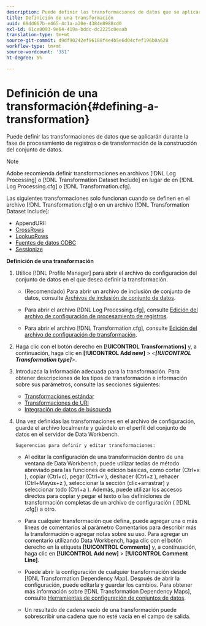 ```yaml
---
description: Puede definir las transformaciones de datos que se aplicarán durante la fase de procesamiento de registros o de transformación de la construcción del conjunto de datos.
title: Definición de una transformación
uuid: 69dd667b-e465-4c1a-a20e-4384e8988cd0
exl-id: 61ce8093-9e64-419a-bddc-dc2225c0eaab
translation-type: tm+mt
source-git-commit: d9df90242ef96188f4e4b5e6d04cfef196b0a628
workflow-type: tm+mt
source-wordcount: '351'
ht-degree: 5%

---
```


# Definición de una transformación{#defining-a-transformation}

Puede definir las transformaciones de datos que se aplicarán durante la fase de procesamiento de registros o de transformación de la construcción del conjunto de datos.

>[!NOTE]
>
>Adobe recomienda definir transformaciones en archivos [!DNL Log Processing] o [!DNL Transformation Dataset Include] en lugar de en [!DNL Log Processing.cfg] o [!DNL Transformation.cfg].

Las siguientes transformaciones solo funcionan cuando se definen en el archivo [!DNL Transformation.cfg] o en un archivo [!DNL Transformation Dataset Include]:

* [](../../../home/c-dataset-const-proc/c-data-trans/c-transf-types/c-uri-transf/c-appenduri.md#concept-a0df05dd958645bf8219fc7b0b675ee4)AppendURII
* [CrossRows](../../../home/c-dataset-const-proc/c-data-trans/c-transf-types/c-standard-transf/c-crossrows.md#concept-fcace08804f54db397ed631cc13ff4f2)
* [LookupRows](../../../home/c-dataset-const-proc/c-data-trans/c-transf-types/c-standard-transf/c-lookuprows.md#concept-4bd9a1f13ee243e592a6a0008053134f)
* [Fuentes de datos ODBC](../../../home/c-dataset-const-proc/c-log-proc-config-file/c-odbc-data-sources.md#concept-5f2cf635081d44beab826ef5ec8cf4e3)
* [Sessionize](../../../home/c-dataset-const-proc/c-data-trans/c-transf-types/c-standard-transf/c-sessionize.md#concept-b1af95c8cba34b248f86de883d914bc0)

**Definición de una transformación**

1. Utilice [!DNL Profile Manager] para abrir el archivo de configuración del conjunto de datos en el que desea definir la transformación.

   * (Recomendado) Para abrir un archivo de inclusión de conjunto de datos, consulte [Archivos de inclusión de conjunto de datos](../../../home/c-dataset-const-proc/c-dataset-inc-files/c-abt-dataset-inc-files.md).
   * Para abrir el archivo [!DNL Log Processing.cfg], consulte [Edición del archivo de configuración de procesamiento de registros](../../../home/c-dataset-const-proc/c-log-proc-config-file/t-edit-log-proc-config-file.md#task-6a2fa1b735cb4eefad730f0a3a7858e5).

   * Para abrir el archivo [!DNL Transformation.cfg], consulte [Edición del archivo de configuración de transformación](../../../home/c-dataset-const-proc/c-trans-config-file/t-edit-trans-config-file.md#task-cfef4142c1bf4437a669d1fdc75cabbc).

1. Haga clic con el botón derecho en **[!UICONTROL Transformations]** y, a continuación, haga clic en **[!UICONTROL Add new]** > *&lt;**[!UICONTROL Transformation type]**>*.
1. Introduzca la información adecuada para la transformación. Para obtener descripciones de los tipos de transformación e información sobre sus parámetros, consulte las secciones siguientes:

   * [Transformaciones estándar](../../../home/c-dataset-const-proc/c-data-trans/c-transf-types/c-standard-transf/c-standard-transf.md#concept-25f4bdbf8fe74c4aaeb2fcd226243886)
   * [Transformaciones de URI](../../../home/c-dataset-const-proc/c-data-trans/c-transf-types/c-uri-transf/c-uri-transf.md#concept-2dfa0ffcd83d4fb69c1f42ad50dea125)
   * [Integración de datos de búsqueda](../../../home/c-dataset-const-proc/c-data-trans/c-int-lookup-data/c-int-lookup-data.md#concept-08ff70769a464f50ab14299a344f05c7)

1. Una vez definidas las transformaciones en el archivo de configuración, guarde el archivo localmente y guárdelo en el perfil del conjunto de datos en el servidor de Data Workbench.

       Sugerencias para definir y editar transformaciones:
   
   * Al editar la configuración de una transformación dentro de una ventana de Data Workbench, puede utilizar teclas de método abreviado para las funciones de edición básicas, como cortar (Ctrl+x ), copiar (Ctrl+c), pegar (Ctrl+v ), deshacer (Ctrl+z ), rehacer (Ctrl+Mayús+z ), seleccionar la sección (clic+arrastrar) y seleccionar todo (Ctrl+a ). Además, puede utilizar los accesos directos para copiar y pegar el texto o las definiciones de transformación completas de un archivo de configuración ( [!DNL .cfg]) a otro.
   * Para cualquier transformación que defina, puede agregar una o más líneas de comentarios al parámetro Comentarios para describir más la transformación o agregar notas sobre su uso. Para agregar un comentario utilizando Data Workbench, haga clic con el botón derecho en la etiqueta **[!UICONTROL Comments]** y, a continuación, haga clic en **[!UICONTROL Add new]** > **[!UICONTROL Comment Line]**.

   * Puede abrir la configuración de cualquier transformación desde [!DNL Transformation Dependency Map]. Después de abrir la configuración, puede editarla y guardar los cambios. Para obtener más información sobre [!DNL Transformation Dependency Maps], consulte [Herramientas de configuración de conjuntos de datos](../../../home/c-dataset-const-proc/c-dataset-config-tools/c-dataset-config-tools.md#concept-6e058b7691834cf79dcfd1573f78d4f5).

   * Un resultado de cadena vacío de una transformación puede sobrescribir una cadena que no esté vacía en el campo de salida.
